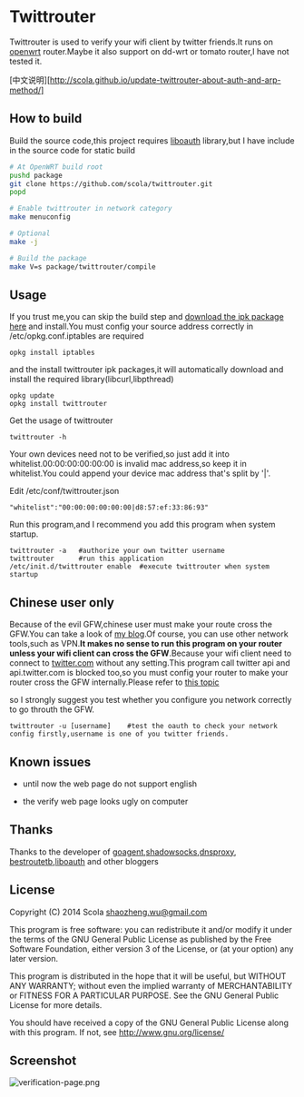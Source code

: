 Twittrouter
===========
Twittrouter is used to verify your wifi client by twitter friends.It runs on [openwrt](https://openwrt.org/) router.Maybe it also support on dd-wrt or tomato router,I have not tested it.

[中文说明][http://scola.github.io/update-twittrouter-about-auth-and-arp-method/]

How to build
------------
Build the source code,this project requires [liboauth](http://liboauth.sourceforge.net/) library,but I have include in the source code for static build
```bash
# At OpenWRT build root
pushd package
git clone https://github.com/scola/twittrouter.git
popd

# Enable twittrouter in network category 
make menuconfig

# Optional
make -j

# Build the package
make V=s package/twittrouter/compile
```

Usage
-----
If you trust me,you can skip the build step and [download the ipk package here](https://github.com/scola/twittrouter/tree/master/release) and install.You must config your source address correctly in /etc/opkg.conf.iptables are required

    opkg install iptables
    
and the install twittrouter ipk packages,it will automatically download and install the required library(libcurl,libpthread)
    
    opkg update
    opkg install twittrouter

Get the usage of twittrouter

    twittrouter -h 

Your own devices need not to be verified,so just add it into whitelist.00:00:00:00:00:00 is invalid mac address,so keep it in whitelist.You could append your device mac address that's split by '|'.

Edit /etc/conf/twittrouter.json
    
    "whitelist":"00:00:00:00:00:00|d8:57:ef:33:86:93"

Run this program,and I recommend you add this program when system startup.
    
    twittrouter -a   #authorize your own twitter username
    twittrouter      #run this application
    /etc/init.d/twittrouter enable  #execute twittrouter when system startup

Chinese user only
-----------------
Because of the evil GFW,chinese user must make your route cross the GFW.You can take a look of [my blog](http://scola.github.io/deploy-proxy-on-openwrt--client-need-not-to-set/).Of course, you can use other network tools,such as VPN.**It makes no sense to run this program on your router unless your wifi client can cross the GFW**.Because your wifi client need to connect to [twitter.com](https://twitter.com) without any setting.This program call twitter api and api.twitter.com is blocked too,so you must config your router to make your router cross the GFW internally.Please refer to [this topic](http://scola.github.io/add-twitter-follower-verification-over-wifi/)

so I strongly suggest you test whether you configure you network correctly to go throuth the GFW.

    twittrouter -u [username]    #test the oauth to check your network config firstly,username is one of you twitter friends.

Known issues
-------------
 * until now the web page do not support english

 * the verify web page looks ugly on computer

Thanks
------
Thanks to the developer of [goagent](https://code.google.com/p/goagent/),[shadowsocks](http://www.shadowsocks.org/),[dnsproxy](https://github.com/phuslu/dnsproxy), [bestroutetb](https://github.com/ashi009/bestroutetb),[liboauth](https://github.com/x42/liboauth) and other bloggers

License
-------
Copyright (C) 2014 Scola <shaozheng.wu@gmail.com>

This program is free software: you can redistribute it and/or modify
it under the terms of the GNU General Public License as published by
the Free Software Foundation, either version 3 of the License, or
(at your option) any later version.

This program is distributed in the hope that it will be useful,
but WITHOUT ANY WARRANTY; without even the implied warranty of
MERCHANTABILITY or FITNESS FOR A PARTICULAR PURPOSE.  See the
GNU General Public License for more details.

You should have received a copy of the GNU General Public License
along with this program. If not, see <http://www.gnu.org/license/>

Screenshot
----------
![verification-page.png](https://raw.github.com/scola/twittrouter-python/master/verification-page.png)
